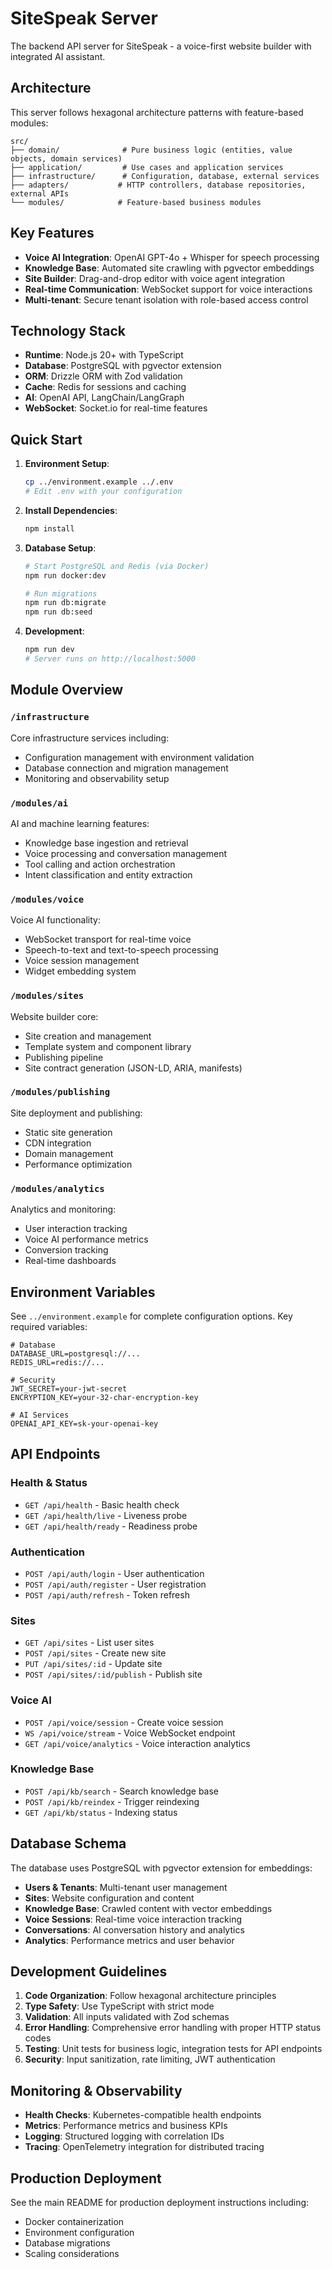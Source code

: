 # SiteSpeak Server

The backend API server for SiteSpeak - a voice-first website builder with integrated AI assistant.

## Architecture

This server follows hexagonal architecture patterns with feature-based modules:

```plaintext
src/
├── domain/              # Pure business logic (entities, value objects, domain services)
├── application/         # Use cases and application services
├── infrastructure/      # Configuration, database, external services
├── adapters/           # HTTP controllers, database repositories, external APIs
└── modules/            # Feature-based business modules
```

## Key Features

- **Voice AI Integration**: OpenAI GPT-4o + Whisper for speech processing
- **Knowledge Base**: Automated site crawling with pgvector embeddings
- **Site Builder**: Drag-and-drop editor with voice agent integration
- **Real-time Communication**: WebSocket support for voice interactions
- **Multi-tenant**: Secure tenant isolation with role-based access control

## Technology Stack

- **Runtime**: Node.js 20+ with TypeScript
- **Database**: PostgreSQL with pgvector extension
- **ORM**: Drizzle ORM with Zod validation
- **Cache**: Redis for sessions and caching
- **AI**: OpenAI API, LangChain/LangGraph
- **WebSocket**: Socket.io for real-time features

## Quick Start

1. **Environment Setup**:

   ```bash
   cp ../environment.example ../.env
   # Edit .env with your configuration
   ```

2. **Install Dependencies**:

   ```bash
   npm install
   ```

3. **Database Setup**:

   ```bash
   # Start PostgreSQL and Redis (via Docker)
   npm run docker:dev
   
   # Run migrations
   npm run db:migrate
   npm run db:seed
   ```

4. **Development**:

   ```bash
   npm run dev
   # Server runs on http://localhost:5000
   ```

## Module Overview

### `/infrastructure`

Core infrastructure services including:

- Configuration management with environment validation
- Database connection and migration management
- Monitoring and observability setup

### `/modules/ai`

AI and machine learning features:

- Knowledge base ingestion and retrieval
- Voice processing and conversation management
- Tool calling and action orchestration
- Intent classification and entity extraction

### `/modules/voice`

Voice AI functionality:

- WebSocket transport for real-time voice
- Speech-to-text and text-to-speech processing
- Voice session management
- Widget embedding system

### `/modules/sites`

Website builder core:

- Site creation and management
- Template system and component library
- Publishing pipeline
- Site contract generation (JSON-LD, ARIA, manifests)

### `/modules/publishing`

Site deployment and publishing:

- Static site generation
- CDN integration
- Domain management
- Performance optimization

### `/modules/analytics`

Analytics and monitoring:

- User interaction tracking
- Voice AI performance metrics
- Conversion tracking
- Real-time dashboards

## Environment Variables

See `../environment.example` for complete configuration options. Key required variables:

```env
# Database
DATABASE_URL=postgresql://...
REDIS_URL=redis://...

# Security
JWT_SECRET=your-jwt-secret
ENCRYPTION_KEY=your-32-char-encryption-key

# AI Services
OPENAI_API_KEY=sk-your-openai-key
```

## API Endpoints

### Health & Status

- `GET /api/health` - Basic health check
- `GET /api/health/live` - Liveness probe
- `GET /api/health/ready` - Readiness probe

### Authentication

- `POST /api/auth/login` - User authentication
- `POST /api/auth/register` - User registration
- `POST /api/auth/refresh` - Token refresh

### Sites

- `GET /api/sites` - List user sites
- `POST /api/sites` - Create new site
- `PUT /api/sites/:id` - Update site
- `POST /api/sites/:id/publish` - Publish site

### Voice AI

- `POST /api/voice/session` - Create voice session
- `WS /api/voice/stream` - Voice WebSocket endpoint
- `GET /api/voice/analytics` - Voice interaction analytics

### Knowledge Base

- `POST /api/kb/search` - Search knowledge base
- `POST /api/kb/reindex` - Trigger reindexing
- `GET /api/kb/status` - Indexing status

## Database Schema

The database uses PostgreSQL with pgvector extension for embeddings:

- **Users & Tenants**: Multi-tenant user management
- **Sites**: Website configuration and content
- **Knowledge Base**: Crawled content with vector embeddings
- **Voice Sessions**: Real-time voice interaction tracking
- **Conversations**: AI conversation history and analytics
- **Analytics**: Performance metrics and user behavior

## Development Guidelines

1. **Code Organization**: Follow hexagonal architecture principles
2. **Type Safety**: Use TypeScript with strict mode
3. **Validation**: All inputs validated with Zod schemas
4. **Error Handling**: Comprehensive error handling with proper HTTP status codes
5. **Testing**: Unit tests for business logic, integration tests for API endpoints
6. **Security**: Input sanitization, rate limiting, JWT authentication

## Monitoring & Observability

- **Health Checks**: Kubernetes-compatible health endpoints
- **Metrics**: Performance metrics and business KPIs
- **Logging**: Structured logging with correlation IDs
- **Tracing**: OpenTelemetry integration for distributed tracing

## Production Deployment

See the main README for production deployment instructions including:

- Docker containerization
- Environment configuration
- Database migrations
- Scaling considerations
